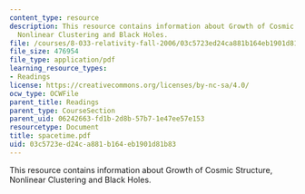 ```yaml
---
content_type: resource
description: This resource contains information about Growth of Cosmic Structure,
  Nonlinear Clustering and Black Holes.
file: /courses/8-033-relativity-fall-2006/03c5723ed24ca881b164eb1901d81b83_spacetime.pdf
file_size: 476954
file_type: application/pdf
learning_resource_types:
- Readings
license: https://creativecommons.org/licenses/by-nc-sa/4.0/
ocw_type: OCWFile
parent_title: Readings
parent_type: CourseSection
parent_uid: 06242663-fd1b-2d8b-57b7-1e47ee57e153
resourcetype: Document
title: spacetime.pdf
uid: 03c5723e-d24c-a881-b164-eb1901d81b83
---
```

This resource contains information about Growth of Cosmic Structure, Nonlinear Clustering and Black Holes.